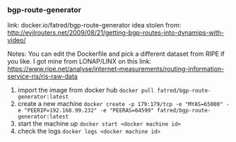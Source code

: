 ### bgp-route-generator

link: docker.io/fatred/bgp-route-generator 
idea stolen from: http://evilrouters.net/2009/08/21/getting-bgp-routes-into-dynamips-with-video/

Notes: You can edit the Dockerfile and pick a different dataset from RIPE if you like. I got mine from LONAP/LINX on this link: https://www.ripe.net/analyse/internet-measurements/routing-information-service-ris/ris-raw-data

1) import the image from docker hub
   `docker pull fatred/bgp-route-generator:latest`
2) create a new machine
   `docker create -p 179:179/tcp -e "MYAS=65000" -e "PEERIP=192.168.99.232" -e "PEERAS=64599" fatred/bgp-route-generator:latest`
3) start the machine up
   `docker start <docker machine id>`
4) check the logs
   `docker logs <docker machine id>`
